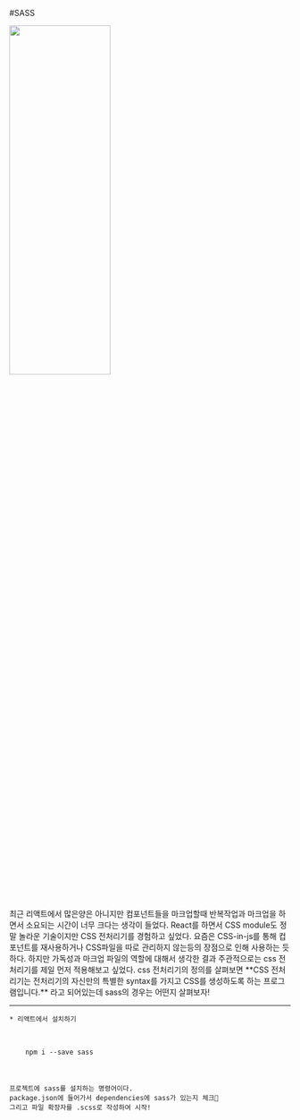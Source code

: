 #SASS

<img src='https://velog.velcdn.com/images/topgeun7913/post/9f631311-f104-42b1-a5ba-dacd6b7a90c2/sass.png' width='60%' height='40%' />
<br/>
<br/>
    최근 리액트에서 많은양은 아니지만 컴포넌트들을 마크업할때 반복작업과 마크업을 하면서 소요되는 시간이 너무 크다는 생각이 들었다.
    React를 하면서 CSS module도 정말 놀라운 기술이지만 CSS 전처리기를 경험하고 싶었다. 요즘은 CSS-in-js를 통해 컵포넌트를 재사용하거나 CSS파일을 따로 관리하지 않는등의 장점으로 인해 사용하는 듯 하다.
    하지만 가독성과 마크업 파일의 역할에 대해서 생각한 결과 주관적으로는 css 전처리기를 제일 먼저 적용해보고 싶었다.
    css 전처리기의 정의를 살펴보면 **CSS 전처리기는 전처리기의 자신만의 특별한 syntax를 가지고 CSS를 생성하도록 하는 프로그램입니다.** 라고 되어있는데 sass의 경우는 어떤지 살펴보자!

<hr/>

    * 리액트에서 설치하기

<br/>
<code>
    npm i --save sass 
</code>
<br/>
<br/>

    프로젝트에 sass를 설치하는 명령어이다.
    package.json에 들어가서 dependencies에 sass가 있는지 체크📌
    그리고 파일 확장자를 .scss로 작성하여 시작!
